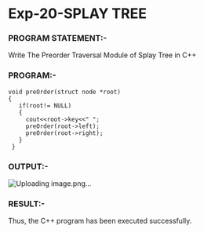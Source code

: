 # Exp-20-SPLAY TREE

### PROGRAM STATEMENT:-
Write The Preorder Traversal Module of Splay Tree in C++

### PROGRAM:-
```
void preOrder(struct node *root) 
{ 
   if(root!= NULL) 
   { 
     cout<<root->key<<" "; 
     preOrder(root->left); 
     preOrder(root->right); 
   } 
 } 

```
### OUTPUT:-
![Uploading image.png…]()

### RESULT:-
Thus, the C++ program has been executed successfully. 
